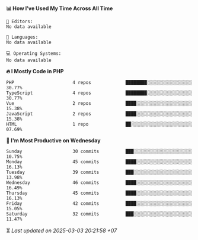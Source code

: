 <!--START_SECTION:readme-stats-->
**📊 How I’ve Used My Time Across All Time**

```text
📝 Editors:
No data available

💬 Languages:
No data available

💻 Operating Systems:
No data available
```

**🔥 I Mostly Code in PHP**

```text
PHP                      4 repos             ████████░░░░░░░░░░░░░░░░░   30.77%
TypeScript               4 repos             ████████░░░░░░░░░░░░░░░░░   30.77%
Vue                      2 repos             ████░░░░░░░░░░░░░░░░░░░░░   15.38%
JavaScript               2 repos             ████░░░░░░░░░░░░░░░░░░░░░   15.38%
HTML                     1 repo              ██░░░░░░░░░░░░░░░░░░░░░░░   07.69%
```

**📅 I'm Most Productive on Wednesday**

```text
Sunday                   30 commits          ███░░░░░░░░░░░░░░░░░░░░░░   10.75%
Monday                   45 commits          ████░░░░░░░░░░░░░░░░░░░░░   16.13%
Tuesday                  39 commits          ███░░░░░░░░░░░░░░░░░░░░░░   13.98%
Wednesday                46 commits          ████░░░░░░░░░░░░░░░░░░░░░   16.49%
Thursday                 45 commits          ████░░░░░░░░░░░░░░░░░░░░░   16.13%
Friday                   42 commits          ████░░░░░░░░░░░░░░░░░░░░░   15.05%
Saturday                 32 commits          ███░░░░░░░░░░░░░░░░░░░░░░   11.47%
```



⏳ *Last updated on 2025-03-03 20:21:58 +07*
<!--END_SECTION:readme-stats-->